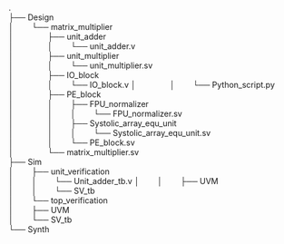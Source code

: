 .  
├── Design  
│ &emsp;&emsp;└── matrix_multiplier  
│&emsp;&emsp;&emsp;&emsp;       ├── unit_adder  
│&emsp;&emsp;&emsp;&emsp;       │&emsp;&emsp;  └── unit_adder.v  
│&emsp;&emsp;&emsp;&emsp;       ├── unit_multiplier  
│&emsp;&emsp;&emsp;&emsp;       │&emsp;&emsp;  └── unit_multiplier.sv  
│&emsp;&emsp;&emsp;&emsp;       ├── IO_block  
│&emsp;&emsp;&emsp;&emsp;       │&emsp;&emsp;  └── IO_block.v
│&emsp;&emsp;&emsp;&emsp;       │&emsp;&emsp;  └── Python_script.py  
│&emsp;&emsp;&emsp;&emsp;       ├── PE_block  
│&emsp;&emsp;&emsp;&emsp;       │&emsp;&emsp;   ├── FPU_normalizer  
│&emsp;&emsp;&emsp;&emsp;       │&emsp;&emsp;   │&emsp;&emsp;  └── FPU_normalizer.sv  
│&emsp;&emsp;&emsp;&emsp;       │&emsp;&emsp;   ├── Systolic_array_equ_unit  
│&emsp;&emsp;&emsp;&emsp;       │&emsp;&emsp;   │&emsp;&emsp;   └── Systolic_array_equ_unit.sv  
│&emsp;&emsp;&emsp;&emsp;       │&emsp;&emsp;   └── PE_block.sv  
│&emsp;&emsp;&emsp;&emsp;       └── matrix_multiplier.sv  
├── Sim  
│&emsp;&emsp;   ├── unit_verification  
│&emsp;&emsp;       │&emsp;&emsp;  └── Unit_adder_tb.v
│&emsp;&emsp;   │&emsp;&emsp;   ├── UVM  
│&emsp;&emsp;   │&emsp;&emsp;   └── SV_tb  
│&emsp;&emsp;   └── top_verification  
│&emsp;&emsp;       ├── UVM  
│&emsp;&emsp;       └── SV_tb  
└── Synth  
